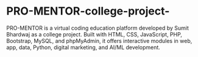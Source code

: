 # PRO-MENTOR-college-project-
PRO-MENTOR is a virtual coding education platform developed by Sumit Bhardwaj as a college project. Built with HTML, CSS, JavaScript, PHP, Bootstrap, MySQL, and phpMyAdmin, it offers interactive modules in web, app, data, Python, digital marketing, and AI/ML development.
